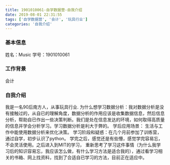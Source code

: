 ```yaml
---
title: 1901010061-自学数据营-自我介绍
date: 2019-08-01 22:31:55
tags: ['自学数据营', '会计', '玩具行业']
categories: '自我介绍'
---
```


### 基本信息
姓名：Music
学号：1901010061

### 工作背景
会计

### 自我介绍
我是一名90后南方人，从事玩具行业.
为什么想学习数据分析：我对数据分析是没有接触过的，从自已的理解角度，数据分析的作用应该是收集数据信息，然后信息分析，帮助自已作出一些决策判断。我们是处在信息发达的环境，如何取得高质量的信息并学会分析学习。学习数据分析是利大于弊的。
学后应用场景： 生活与工作中能使用数据分析来优化决策。
学习阶段和疑惑：在几个月前参加了训练营，通过自学，初步认识了python。
学完之后，感觉还是有些懵，感觉学完容易忘，不会灵活使用。之后进入到MIT的学习，
重新思考了学习这件事情（为什么我学习后的知识容易忘，我应该怎么做，有什么学习方法是适合我的），通过看学习相关的书箱、网上找资料，找到了合适自已学习的方法，目前正在适应中。
